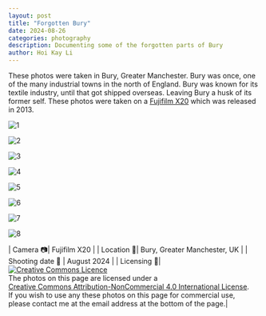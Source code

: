 ```yaml
---
layout: post
title: "Forgotten Bury"
date: 2024-08-26
categories: photography
description: Documenting some of the forgotten parts of Bury
author: Hoi Kay Li
---
```

These photos were taken in Bury, Greater Manchester. Bury was once, one of the many industrial towns in the north of England. Bury was known for its textile industry, until that got shipped overseas. Leaving Bury a husk of its former self. These photos were taken on a [Fujifilm X20](https://www.dpreview.com/reviews/fujifilm-x20) which was released in 2013.

![1]({{site.github.url}}/assets/photos/ForgottenBury-Aug2024/webDSCF8594.jpg) <br>

![2]({{site.github.url}}/assets/photos/ForgottenBury-Aug2024/webDSCF8595.jpg) <br>

![3]({{site.github.url}}/assets/photos/ForgottenBury-Aug2024/webDSCF8599.jpg) <br>

![4]({{site.github.url}}/assets/photos/ForgottenBury-Aug2024/webDSCF8600.jpg) <br>

![5]({{site.github.url}}/assets/photos/ForgottenBury-Aug2024/webDSCF8601.jpg) <br>

![6]({{site.github.url}}/assets/photos/ForgottenBury-Aug2024/webDSCF8607.jpg) <br>

![7]({{site.github.url}}/assets/photos/ForgottenBury-Aug2024/webDSCF8609.jpg) <br>

![8]({{site.github.url}}/assets/photos/ForgottenBury-Aug2024/webDSCF8611.jpg) <br>


| Camera 📷| Fujifilm X20 |
| Location 📌| Bury, Greater Manchester, UK |
| Shooting date 📅 | August 2024 |
| Licensing 📝| <a rel="license" href="http://creativecommons.org/licenses/by-nc/4.0/"><img alt="Creative Commons Licence" style="border-width:0" src="https://i.creativecommons.org/l/by-nc/4.0/88x31.png" /></a><br />The photos on this page are licensed under a<br> <a rel="license" href="http://creativecommons.org/licenses/by-nc/4.0/">Creative Commons Attribution-NonCommercial 4.0 International License</a>. <br> If you wish to use any these photos on this page for commercial use, <br>please contact me at the email address at the bottom of the page.|